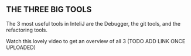 ## THE THREE BIG TOOLS

The 3 most useful tools in InteliJ are the Debugger, the git tools, and the refactoring tools.

Watch this lovely video to get an overview of all 3 (TODO ADD LINK ONCE UPLOADED)
